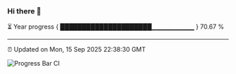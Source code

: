 ### Hi there 👋

⏳ Year progress { █████████████████████▁▁▁▁▁▁▁▁▁ } 70.67 %

---

⏰ Updated on Mon, 15 Sep 2025 22:38:30 GMT

![Progress Bar CI](https://github.com/IshwaranRudhara/GIT-ACTION/workflows/Progress%20Bar%20CI/badge.svg)
